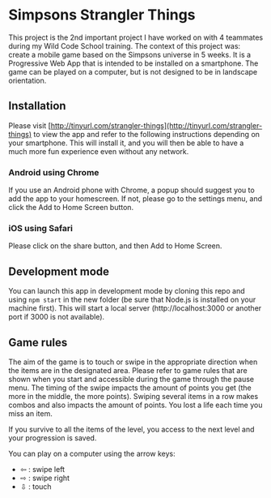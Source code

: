 # Simpsons Strangler Things

This project is the 2nd important project I have worked on with 4 teammates during my Wild Code School training. The context of this project was: create a mobile game based on the Simpsons universe in 5 weeks.
It is a Progressive Web App that is intended to be installed on a smartphone.
The game can be played on a computer, but is not designed to be in landscape orientation.

## Installation

Please visit [http://tinyurl.com/strangler-things](http://tinyurl.com/strangler-things) to view the app and refer to the following instructions depending on your smartphone.
This will install it, and you will then be able to have a much more fun experience even without any network.

### Android using Chrome
If you use an Android phone with Chrome, a popup should suggest you to add the app to your homescreen. If not, please go to the settings menu, and click the Add to Home Screen button.

### iOS using Safari
Please click on the share button, and then Add to Home Screen.

## Development mode

You can launch this app in development mode by cloning this repo and using  `npm start` in the new folder (be sure that Node.js is installed on your machine first).
This will start a local server (http://localhost:3000 or another port if 3000 is not available).

## Game rules

The aim of the game is to touch or swipe in the appropriate direction when the items are in the designated area.  Please refer to game rules that are shown when you start and accessible during the game through the pause menu.
The timing of the swipe impacts the amount of points you get (the more in the middle, the more points).
Swiping several items in a row makes combos and also impacts the amount of points.
You lost a life each time you miss an item.

If you survive to all the items of the level, you access to the next level and your progression is saved.

You can play on a computer using the arrow keys: 
- ⇦ : swipe left
- ⇨ : swipe right
- ⇩ : touch

